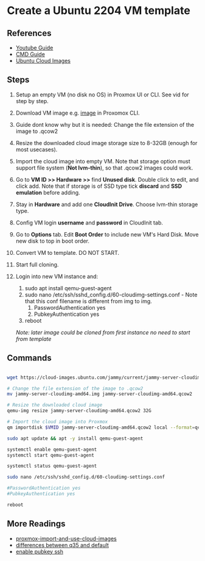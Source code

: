 # Create a Ubuntu 2204 VM template

## References

- [Youtube Guide](https://www.youtube.com/watch?v=MJgIm03Jxdo)
- [CMD Guide](https://technotim.live/posts/cloud-init-cloud-image/)
- [Ubuntu Cloud Images](https://cloud-images.ubuntu.com/releases/)

## Steps

1. Setup an empty VM (no disk no OS) in Proxmox UI or CLI. See vid for step by step.
2. Download VM image e.g. [image](https://cloud-images.ubuntu.com/minimal/releases/jammy/release/) in Proxomox CLI.
3. Guide dont know why but it is needed: Change the file extension of the image to .qcow2
4. Resize the downloaded cloud image storage size to 8-32GB (enough for most usecases).
5. Import the cloud image into empty VM. Note that storage option must support file system (**Not lvm-thin**), so that .qcow2 images could work.
6. Go to **VM ID >> Hardware >>** find **Unused disk**. Double click to edit, and click add. Note that if storage is of SSD type tick **discard** and **SSD emulation** before adding.
7. Stay in **Hardware** and add one **CloudInit Drive**. Choose lvm-thin storage type.
8. Config VM login **username** and **password** in CloudInit tab.
9. Go to **Options** tab. Edit **Boot Order** to include new VM's Hard Disk. Move new disk to top in boot order.
10. Convert VM to template. DO NOT START.
11. Start full cloning.
12. Login into new VM instance and:
    1. sudo apt install qemu-guest-agent
    2. sudo nano /etc/ssh/sshd_config.d/60-cloudimg-settings.conf - Note that this conf filename is different from img to img.
        1. PasswordAuthentication yes
        2. PubkeyAuthentication yes
    3. reboot

    *Note: later image could be cloned from first instance no need to start from template*

## Commands

```bash

wget https://cloud-images.ubuntu.com/jammy/current/jammy-server-cloudimg-amd64.img

# Change the file extension of the image to .qcow2
mv jammy-server-cloudimg-amd64.img jammy-server-cloudimg-amd64.qcow2

# Resize the downloaded cloud image
qemu-img resize jammy-server-cloudimg-amd64.qcow2 32G

# Import the cloud image into Proxmox
qm importdisk $VMID jammy-server-cloudimg-amd64.qcow2 local --format=qcow2

sudo apt update && apt -y install qemu-guest-agent

systemctl enable qemu-guest-agent
systemctl start qemu-guest-agent

systemctl status qemu-guest-agent

sudo nano /etc/ssh/sshd_config.d/60-cloudimg-settings.conf

#PasswordAuthentication yes
#PubkeyAuthentication yes

reboot

```

## More Readings

- [proxmox-import-and-use-cloud-images](https://codingpackets.com/blog/proxmox-import-and-use-cloud-images/)
- [differences between q35 and default](https://forum.proxmox.com/threads/q35-vs-i440fx.112147/)
- [enable pubkey ssh](https://superuser.com/questions/1376201/how-do-i-force-ssh-to-use-password-instead-of-key)
